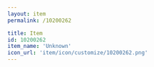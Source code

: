 ```yaml
---
layout: item
permalink: /10200262

title: Item
id: 10200262
item_name: 'Unknown'
icon_url: 'item/icon/customize/10200262.png'
---
```

